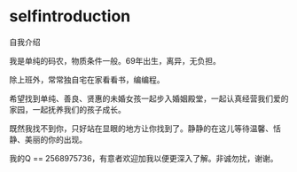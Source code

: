 # selfintroduction
自我介绍

我是单纯的码农，物质条件一般。69年出生，离异，无负担。

除上班外，常常独自宅在家看看书，编编程。

希望找到单纯、善良、贤惠的未婚女孩一起步入婚姻殿堂，一起认真经营我们爱的家园，一起抚养我们的孩子成长。

既然我找不到你，只好站在显眼的地方让你找到了。静静的在这儿等待温馨、恬静、美丽的你的出现。

我的Q == 2568975736，有意者欢迎加我以便更深入了解。非诚勿扰，谢谢。
